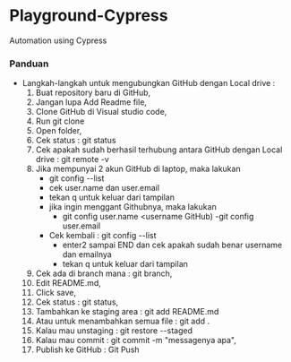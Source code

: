 # Playground-Cypress
Automation using Cypress

### Panduan

- Langkah-langkah untuk mengubungkan GitHub dengan Local drive :
    1. Buat repository baru di GitHub,
    2. Jangan lupa Add Readme file,
    3. Clone GitHub di Visual studio code,
    4. Run git clone <Link GitHub>
    5. Open folder,
    6. Cek status : git status
    7. Cek apakah sudah berhasil terhubung antara GitHub dengan Local drive : git remote -v
    8. Jika mempunyai 2 akun GitHub di laptop, maka lakukan
        - git config --list
        - cek user.name dan user.email
        - tekan q untuk keluar dari tampilan
        - jika ingin menggant Githubnya, maka lakukan
            - git config user.name <username GitHub)
            -git config user.email <user email>
        - Cek kembali : git config --list
            - enter2 sampai END dan cek apakah sudah benar username dan emailnya
            - tekan q untuk keluar dari tampilan
    9. Cek ada di branch mana : git branch,
    10. Edit README.md,
    11. Click save,
    12. Cek status : git status,
    13. Tambahkan ke staging area : git add README.md
    14. Atau untuk menambahkan semua file : git add .
    15. Kalau mau unstaging : git restore --staged <file>
    16. Kalau mau commit : git commit -m "messagenya apa",
    17. Publish ke GitHub : Git Push

